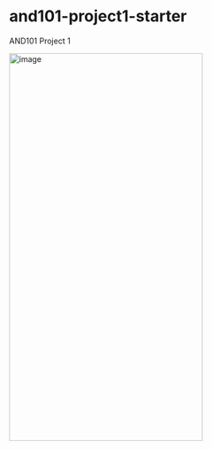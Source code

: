# and101-project1-starter
AND101 Project 1


<img src="https://github.com/CarlosGuzman01/and101-project1-starter/assets/120758068/8285ff08-ca98-470f-bbc4-ef852db02c11" alt="image" width="350" height="700">

